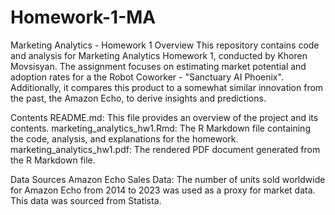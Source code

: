 # Homework-1-MA

Marketing Analytics - Homework 1
Overview
This repository contains code and analysis for Marketing Analytics Homework 1, conducted by Khoren Movsisyan. The assignment focuses on estimating market potential and adoption rates for a the Robot Coworker - "Sanctuary AI Phoenix". Additionally, it compares this product to a somewhat similar innovation from the past, the Amazon Echo, to derive insights and predictions.

Contents
README.md: This file provides an overview of the project and its contents.
marketing_analytics_hw1.Rmd: The R Markdown file containing the code, analysis, and explanations for the homework.
marketing_analytics_hw1.pdf: The rendered PDF document generated from the R Markdown file.

Data Sources
Amazon Echo Sales Data: The number of units sold worldwide for Amazon Echo from 2014 to 2023 was used as a proxy for market data. This data was sourced from Statista.
